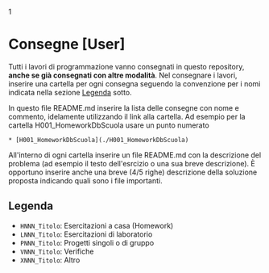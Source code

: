 1
# Consegne [User]
Tutti i lavori di programmazione vanno consegnati in questo repository, **anche se già consegnati con altre modalità**. Nel consegnare i lavori, inserire una cartella per ogni consegna seguendo la convenzione per i nomi indicata nella sezione [Legenda](#legenda) sotto.

In questo file README.md inserire la lista delle consegne con nome e commento, idelamente utilizzando il link alla cartella. Ad esempio per la cartella H001_HomeworkDbScuola usare un punto numerato
```
* [H001_HomeworkDbScuola](./H001_HomeworkDbScuola)
```

All'interno di ogni cartella inserire un file README.md con la descrizione del problema (ad esempio il testo dell'esrcizio o una sua breve descrizione). È opportuno inserire anche una breve (4/5 righe) descrizione della soluzione proposta indicando quali sono i file importanti.


## Legenda

* `HNNN_Titolo`: Esercitazioni a casa (Homework)
* `LNNN_Titolo`: Esercitazioni di laboratorio 
* `PNNN_Titolo`: Progetti singoli o di gruppo
* `VNNN_Titolo`: Verifiche
* `XNNN_Titolo`: Altro
